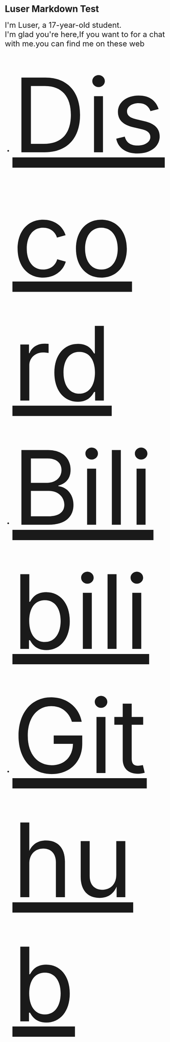 <style>
   a {
      font-size: 20rem;
   }
</style>

# Luser Markdown Test

<font size=5>I'm Luser, a 17-year-old student.</font>   
<font size=5>I'm glad you're here,If you want to for a chat with me.you can find me on these web</font>   

- [Discord](https://discord.gg/ArBx5ydcXw)  
- [Bilibili](https://space.bilibili.com/362836326?spm_id_from=333.1007.0.0)  
- [Github](https://github.com/Lumorian)

